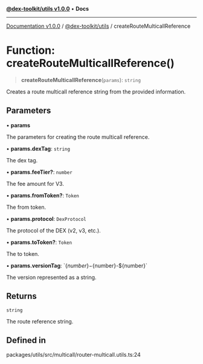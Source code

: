 [**@dex-toolkit/utils v1.0.0**](../README.md) • **Docs**

***

[Documentation v1.0.0](../../../packages.md) / [@dex-toolkit/utils](../README.md) / createRouteMulticallReference

# Function: createRouteMulticallReference()

> **createRouteMulticallReference**(`params`): `string`

Creates a route multicall reference string from the provided information.

## Parameters

• **params**

The parameters for creating the route multicall reference.

• **params.dexTag**: `string`

The dex tag.

• **params.feeTier?**: `number`

The fee amount for V3.

• **params.fromToken?**: `Token`

The from token.

• **params.protocol**: `DexProtocol`

The protocol of the DEX (v2, v3, etc.).

• **params.toToken?**: `Token`

The to token.

• **params.versionTag**: \`$\{number\}-$\{number\}-$\{number\}\`

The version represented as a string.

## Returns

`string`

The route reference string.

## Defined in

packages/utils/src/multicall/router-multicall.utils.ts:24
